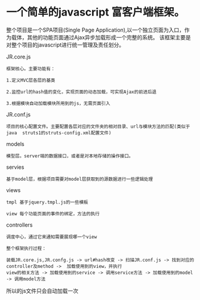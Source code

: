 一个简单的javascript 富客户端框架。
==

整个项目是一个SPA项目(Single Page Application),以一个独立页面为入口，作为载体，其他的功能页面通过Ajax异步加载形成一个完整的系统。
该框架主要是对整个项目的javascript进行统一管理及责任划分。

JR.core.js

    框架核心。主要功能有：

    1.定义MVC层各层的基类

    2.监控url的hash值的变化，实现页面的动态加载，可实现Ajax的前进后退

    3.根据模块自动加载模块所用到的js，无需页面引入

JR.conf.js

    项目的核心配置文件。主要配置各层对应的文件夹的相对目录、url与模块方法的匹配(类似于java  struts1的struts-config.xml配置文件)

models

    模型层。server端的数据接口，或者是对本地存储的操作接口。

servies

    基于model层，根据项目需要对model层获取到的源数据进行一些逻辑处理

views

    tmpl 基于jquery.tmpl.js的一些模板

    view 每个功能页面的事件的绑定，方法的执行

controllers

    调度中心，通过它来通知需要展现哪一个view

    整个框架执行过程：

    装载JR.core.js,JR.confg.js -> url#hash改变 -> 扫描JR.conf.js -> 找到对应的controller及method ->  加载使用到的view，并执行
    view的相关方法 -> 加载使用到的service -> 调用service方法 -> 加载使用到的model -> 调用model方法

所以的js文件只会自动加载一次